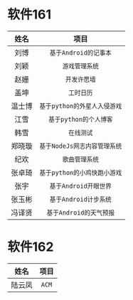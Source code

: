 软件161
=====
| 姓名 | 项目 |
| :-----: | :-----: |
| 刘博 |  `基于Android的记事本`  |
| 刘颖 |  `游戏管理系统` |
| 赵姗 |  `开发许愿墙` |
| 盖坤 | `工时日历` |
| 温士博 |  `基于python的外星人入侵游戏` |
| 江雪 | `基于python的个人博客` |
| 韩雪 | `在线测试` |
| 郑晓璇 |  `基于NodeJs网志内容管理系统` |
| 纪欢 |  `歌曲管理系统` |
| 张卓琦 |  `基于python的小鸡快跑小游戏` |
| 张宇 |  `基于Android开眼世界` |
| 张玉彬 |  `基于Android计步系统` |
| 冯译贤 | `基于Android的天气预报` |



软件162
=====
| 姓名 | 项目 |
| :-----: | :-----: |
| 陆云凤| `ACM` |
